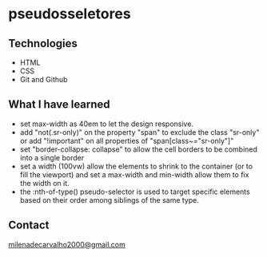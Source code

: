 # pseudosseletores
## Technologies 
- HTML
- CSS
- Git and Github

## What I have learned
- set max-width as 40em to let the design responsive.
- add "not(.sr-only)" on the property "span" to exclude the class "sr-only" or add "!important"  on all properties of "span[class~="sr-only"]"
- set "border-collapse: collapse" to allow the cell borders to be combined into a single border
- set a width (100vw) allow the elements to shrink to the container (or to fill the viewport) and set a max-width and min-width allow them to fix the width on it.
- the :nth-of-type() pseudo-selector is used to target specific elements based on their order among siblings of the same type. 


## Contact
milenadecarvalho2000@gmail.com
